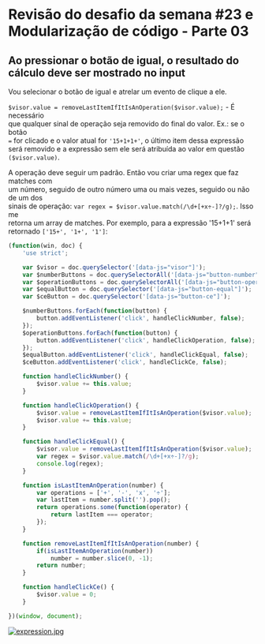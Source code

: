 # Revisão do desafio da semana #23 e Modularização de código - Parte 03

## Ao pressionar o botão de igual, o resultado do cálculo deve ser mostrado no input
Vou selecionar o botão de igual e atrelar um evento de clique a ele.  

`$visor.value = removeLastItemIfItIsAnOperation($visor.value);` - É necessário  
que qualquer sinal de operação seja removido do final do valor. Ex.: se o botão  
`=` for clicado e o valor atual for `'15+1+1+'`, o último item dessa expressão  
será removido e a expressão sem ele será atribuída ao valor em questão  
`($visor.value)`.

A operação deve seguir um padrão. Então vou criar uma regex que faz matches com  
um número, seguido de outro número uma ou mais vezes, seguido ou não de um dos  
sinais de operação: `var regex = $visor.value.match(/\d+[+x÷-]?/g);`. Isso me  
retorna um array de matches. Por exemplo, para a expressão '15+1+1' será  
retornado `['15+', '1+', '1']`:

```JAVASCRIPT
(function(win, doc) {
    'use strict';

    var $visor = doc.querySelector('[data-js="visor"]');
    var $numberButtons = doc.querySelectorAll('[data-js="button-number"]');
    var $operationButtons = doc.querySelectorAll('[data-js="button-operation"]');
    var $equalButton = doc.querySelector('[data-js="button-equal"]');
    var $ceButton = doc.querySelector('[data-js="button-ce"]');

    $numberButtons.forEach(function(button) {
        button.addEventListener('click', handleClickNumber, false);
    });
    $operationButtons.forEach(function(button) {
        button.addEventListener('click', handleClickOperation, false);
    });
    $equalButton.addEventListener('click', handleClickEqual, false);
    $ceButton.addEventListener('click', handleClickCe, false);

    function handleClickNumber() {
        $visor.value += this.value;
    }

    function handleClickOperation() {
        $visor.value = removeLastItemIfItIsAnOperation($visor.value);
        $visor.value += this.value;
    }

    function handleClickEqual() {
        $visor.value = removeLastItemIfItIsAnOperation($visor.value);
        var regex = $visor.value.match(/\d+[+x÷-]?/g);
        console.log(regex);
    }

    function isLastItemAnOperation(number) {
        var operations = ['+', '-', 'x', '÷'];
        var lastItem = number.split('').pop();
        return operations.some(function(operator) {
            return lastItem === operator;
        });
    }

    function removeLastItemIfItIsAnOperation(number) {
        if(isLastItemAnOperation(number))
            number = number.slice(0, -1);
        return number;
    }

    function handleClickCe() {
        $visor.value = 0;
    }

})(window, document);
```
[![expression.jpg](https://s1.postimg.org/8gnqu2qg3z/expression.jpg)](https://postimg.org/image/29cctwuozv/)
